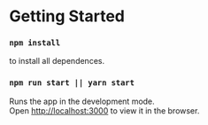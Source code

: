 # Getting Started

### `npm install`

to install all dependences.

### `npm run start || yarn start`

Runs the app in the development mode.\
Open [http://localhost:3000](http://localhost:3000) to view it in the browser.
